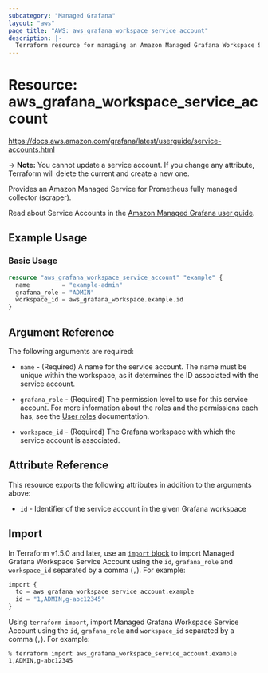 ```yaml
---
subcategory: "Managed Grafana"
layout: "aws"
page_title: "AWS: aws_grafana_workspace_service_account"
description: |-
  Terraform resource for managing an Amazon Managed Grafana Workspace Service Account.
---
```


# Resource: aws_grafana_workspace_service_account

https://docs.aws.amazon.com/grafana/latest/userguide/service-accounts.html

-> **Note:** You cannot update a service account. If you change any attribute, Terraform
will delete the current and create a new one.

Provides an Amazon Managed Service for Prometheus fully managed collector
(scraper).

Read about Service Accounts in the [Amazon Managed Grafana user guide](https://docs.aws.amazon.com/grafana/latest/userguide/service-accounts.html).

## Example Usage

### Basic Usage

```terraform
resource "aws_grafana_workspace_service_account" "example" {
  name         = "example-admin"
  grafana_role = "ADMIN"
  workspace_id = aws_grafana_workspace.example.id
}
```

## Argument Reference

The following arguments are required:

* `name` - (Required) A name for the service account. The name must be unique within the workspace, as it determines the ID associated with the service account.

* `grafana_role` - (Required) The permission level to use for this service account. For more information about the roles and the permissions each has, see the [User roles](https://docs.aws.amazon.com/grafana/latest/userguide/Grafana-user-roles.html) documentation.

* `workspace_id` - (Required) The Grafana workspace with which the service account is associated.

## Attribute Reference

This resource exports the following attributes in addition to the arguments above:

* `id` - Identifier of the service account in the given Grafana workspace

## Import

In Terraform v1.5.0 and later, use an [`import` block](https://developer.hashicorp.com/terraform/language/import) to import Managed Grafana Workspace Service Account using the `id`, `grafana_role` and `workspace_id` separated by a comma (`,`). For example:

```terraform
import {
  to = aws_grafana_workspace_service_account.example
  id = "1,ADMIN,g-abc12345"
}
```

Using `terraform import`, import Managed Grafana Workspace Service Account using the `id`, `grafana_role` and `workspace_id` separated by a comma (`,`). For example:

```console
% terraform import aws_grafana_workspace_service_account.example 1,ADMIN,g-abc12345
```
